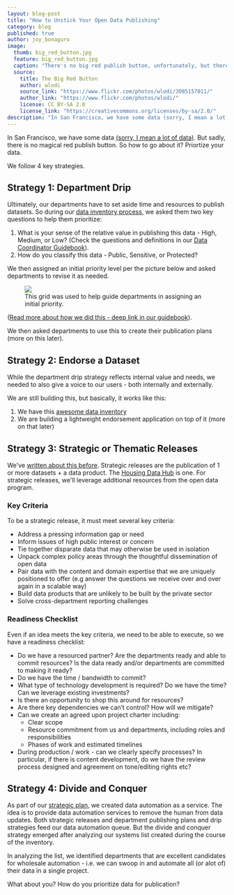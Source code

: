 ```yaml
---
layout: blog-post
title: "How to Unstick Your Open Data Publishing"
category: blog
published: true
author: joy_bonaguro
image:
  thumb: big_red_button.jpg
  feature: big_red_button.jpg
  caption: "There's no big red publish button, unfortunately, but there are strategies to get data published."
  source:
    title: The Big Red Button
    author: wlodi
    source_link: "https://www.flickr.com/photos/wlodi/3085157011/"
    author_link: "https://www.flickr.com/photos/wlodi/"
    license: CC BY-SA 2.0
    license_link: "https://creativecommons.org/licenses/by-sa/2.0/"
description: "In San Francisco, we have some data (sorry, I mean a lot of data). But sadly, there is no magical red publish button. So how to go about it? Priortize your data. We follow 4 key strategies."
---
```


In San Francisco, we have some data [(sorry, I mean a lot of data)](https://data.sfgov.org/City-Management-and-Ethics/Dataset-Inventory/y8fp-fbf5). But sadly, there is no magical red publish button. So how to go about it? Priortize your data.

We follow 4 key strategies.

## Strategy 1: Department Drip
Ultimately, our departments have to set aside time and resources to publish datasets. So during our [data inventory process]({{site.baseurl}}/blog/5-ways-to-scale-mountain-of-data/), we asked them two key questions to help them prioritize:

 1. What is your sense of the relative value in publishing this data - High, Medium, or Low? (Check the questions and definitions in our [Data Coordinator Guidebook](https://docs.google.com/document/d/1CJ2uZSYEYcPb6bpcr24kcRCV0zDN-9xYE-o7FA23EMk/edit?usp=sharing)).
 2. How do you classify this data - Public, Sensitive, or Protected?

We then assigned an initial priority level per the picture below and asked departments to revise it as needed.

<figure>
	<img src="{{ site.baseurl }}/assets/img/blog/PrioritizationGrid-DataSF.png">
	<figcaption>This grid was used to help guide departments in assigning an initial priority.</figcaption>
</figure>

([Read more about how we did this - deep link in our guidebook](https://docs.google.com/document/d/1CJ2uZSYEYcPb6bpcr24kcRCV0zDN-9xYE-o7FA23EMk/edit#heading=h.u72jj7ir95pq)).

We then asked departments to use this to create their publication plans (more on this later).

## Strategy 2: Endorse a Dataset 
While the department drip strategy reflects internal value and needs, we needed to also give a voice to our users - both internally and externally.

We are still building this, but basically, it works like this:

 1. We have this [awesome data inventory](https://data.sfgov.org/City-Management-and-Ethics/Dataset-Inventory/y8fp-fbf5)
 2. We are building a lightweight endorsement application on top of it (more on that later)

## Strategy 3: Strategic or Thematic Releases 
We've [written about this before]({{site.baseurl}}/blog/housing-data-hub-launched/). Strategic releases are the publication of 1 or more datasets + a data product. The [Housing Data Hub](http://housing.datasf.org/) is one. For strategic releases, we'll leverage additional resources from the open data program.

### Key Criteria ###
To be a strategic release, it must meet several key criteria:

 - Address a pressing information gap or need
 - Inform issues of high public interest or concern
 - Tie together disparate data that may otherwise be used in isolation
 - Unpack complex policy areas through the thoughtful dissemination of open data
 - Pair data with the content and domain expertise that we are uniquely positioned to offer (e.g answer the questions we receive over and over again in a scalable way)
 - Build data products that are unlikely to be built by the private sector
 - Solve cross-department reporting challenges

### Readiness Checklist 
Even if an idea meets the key criteria, we need to be able to execute, so we have a readiness checklist:

 - Do we have a resourced partner? Are the departments ready and able to commit resources? Is the data ready and/or departments are committed to making it ready?
 - Do we have the time / bandwidth to commit?
 - What type of technology development is required? Do we have the time? Can we leverage existing investments?
 - Is there an opportunity to shop this around for resources?
 - Are there key dependencies we can’t control? How will we mitigate?
 - Can we create an agreed upon project charter including:
    - Clear scope
    - Resource commitment from us and departments, including roles and responsibilities
    - Phases of work and estimated timelines
 - During production / work - can we clearly specify processes? In particular, if there is content development, do we have the review process designed and agreement on tone/editing rights etc?

## Strategy 4: Divide and Conquer 
As part of our [strategic plan]({{site.baseurl}}/about/), we created data automation as a service. The idea is to provide data automation services to remove the human from data updates. Both strategic releases and department publishing plans and drip strategies feed our data automation queue. But the divide and conquer strategy emerged after analyzing our systems list created during the course of the inventory.

In analyzing the list, we identified departments that are excellent candidates for wholesale automation - i.e. we can swoop in and automate all (or alot of) their data in a single project.

What about you? How do you prioritize data for publication?